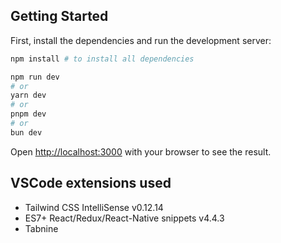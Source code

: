 ## Getting Started

First, install the dependencies and run the development server:

```bash
npm install # to install all dependencies

npm run dev
# or
yarn dev
# or
pnpm dev
# or
bun dev
```

Open [http://localhost:3000](http://localhost:3000) with your browser to see the result.

## VSCode extensions used

- Tailwind CSS IntelliSense v0.12.14
- ES7+ React/Redux/React-Native snippets v4.4.3
- Tabnine